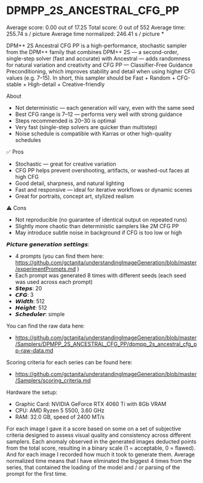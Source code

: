 # DPMPP_2S_ANCESTRAL_CFG_PP

Average score:	0.00	out of 17.25
Total score:	0	out of 552
Average time: 	255.74	s / picture
Average time normalized:	246.41	s / picture *

DPM++ 2S Ancestral CFG PP is a high-performance, stochastic sampler from the DPM++ family that combines DPM++ 2S — a second-order, single-step solver (fast and accurate) with  Ancestral — adds randomness for natural variation and creativity and CFG PP — Classifier-Free Guidance Preconditioning, which improves stability and detail when using higher CFG values (e.g. 7–15). In short, this sampler should be Fast + Random + CFG-stable + High-detail + Creative-friendly


About
- Not deterministic — each generation will vary, even with the same seed
- Best CFG range is 7–12 — performs very well with strong guidance
- Steps recommended is 20–30 is optimal
- Very fast (single-step solvers are quicker than multistep)
- Noise schedule is compatible with Karras or other high-quality schedules

✅ Pros
- Stochastic — great for creative variation
- CFG PP helps prevent overshooting, artifacts, or washed-out faces at high CFG
- Good detail, sharpness, and natural lighting
- Fast and responsive — ideal for iterative workflows or dynamic scenes
- Great for portraits, concept art, stylized realism

⚠️ Cons
- Not reproducible (no guarantee of identical output on repeated runs)
- Slightly more chaotic than deterministic samplers like 2M CFG PP
- May introduce subtle noise in background if CFG is too low or high


𝙋𝙞𝙘𝙩𝙪𝙧𝙚 𝙜𝙚𝙣𝙚𝙧𝙖𝙩𝙞𝙤𝙣 𝙨𝙚𝙩𝙩𝙞𝙣𝙜𝙨:
- 4 prompts (you can find them here: https://github.com/gctanita/understandingImageGeneration/blob/master/experimentPrompts.md )
- Each prompt was generated 8 times with different seeds (each seed was used across each prompt)
- 𝙎𝙩𝙚𝙥𝙨: 20
- 𝘾𝙁𝙂: 3
- 𝙒𝙞𝙙𝙩𝙝: 512
- 𝙃𝙚𝙞𝙜𝙝𝙩: 512
- 𝙎𝙘𝙝𝙚𝙙𝙪𝙡𝙚𝙧: simple


You can find the raw data here: 
- https://github.com/gctanita/understandingImageGeneration/blob/master/Samplers/DPMPP_2S_ANCESTRAL_CFG_PP/dpmpp_2s_ancestral_cfg_pp-raw-data.md


Scoring criteria for each series can be found here:
- https://github.com/gctanita/understandingImageGeneration/blob/master/Samplers/scoring_criteria.md


Hardware the setup:
- Graphic Card: NVIDIA GeForce RTX 4060 Ti with 8Gb VRAM 
- CPU: AMD Ryzen 5 5500, 3.60 GHz
- RAM: 32.0 GB, speed of 2400 MT/s 


For each image I gave it a score based on some on a set of subjective criteria designed to assess visual quality and consistency across different samplers. Each anomaly observed in the generated images deducted points from the total score, resulting in a binary scale (1 = acceptable, 0 = flawed). And for each image I recorded how much it took to generate them. Average normalized time means that I have eliminated the biggest 4 times from the series, that contained the loading of the model and / or parsing of the prompt for the first time. 